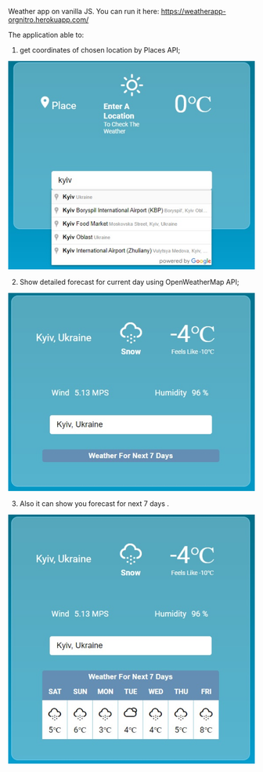 
Weather app on vanilla JS. You can run it here: https://weatherapp-orgnitro.herokuapp.com/

The application able to:

1) get coordinates of chosen location by Places API;

![screen1](https://github.com/orgnitro/weather-forecast/blob/master/public/screenshots/screen1.jpg)


2) Show detailed forecast for current day using OpenWeatherMap API;

![screen2](https://github.com/orgnitro/weather-forecast/blob/master/public/screenshots/screen2.jpg)


3) Also it can show you forecast for next 7 days .

![screen3](https://github.com/orgnitro/weather-forecast/blob/master/public/screenshots/screen3.jpg)

